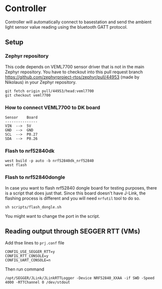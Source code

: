 # Controller

Controller will automatically connect to basestation and send the ambient light sensor value reading using the bluetooth GATT protocol.

## Setup
### Zephyr repository
This code depends on VEML7700 sensor driver that is not in the main Zephyr repository. You have to checkout into this pull request branch https://github.com/zephyrproject-rtos/zephyr/pull/44953 (made by Nikolaus) in your Zephyr repository.

```
git fetch origin pull/44953/head:veml7700
git checkout veml7700
```


### How to connect VEML7700 to DK board

```
Sensor    Board
---------------
VIN  -->  5V
GND  -->  GND
SCL  -->  P0.27
SDA  -->  P0.26
```

### Flash to nrf52840dk
```
west build -p auto -b nrf52840dk_nrf52840
west flash
```

### Flash to nrf52840dongle
In case you want to flash nrf52840 dongle board for testing purposes, there is a script that does just that. Since this board doesn't have J-Link, the flashing process is different and you will need `nrfutil` tool to do so.
```
sh scripts/flash_dongle.sh
```
You might want to change the port in the script.

## Reading output through SEGGER RTT (VMs)
Add thse lines to `prj.conf` file
```
CONFIG_USE_SEGGER_RTT=y
CONFIG_RTT_CONSOLE=y
CONFIG_UART_CONSOLE=n
```

Then run command
```
/opt/SEGGER/JLink/JLinkRTTLogger -Device NRF52840_XXAA -if SWD -Speed 4000 -RTTChannel 0 /dev/stdout
```